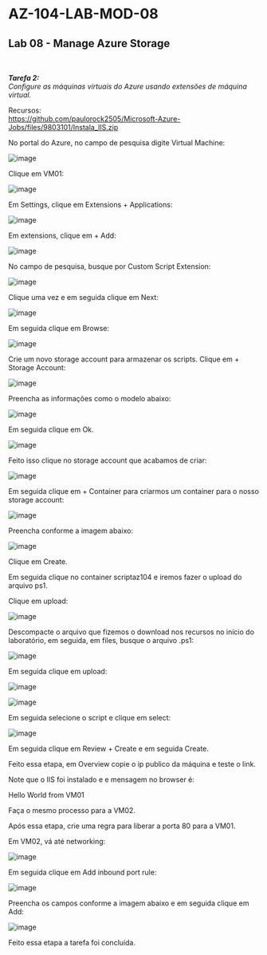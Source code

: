 # AZ-104-LAB-MOD-08

 <h2>Lab 08 - Manage Azure Storage</h2> <br>

 ***Tarefa 2:***  
    *Configure as máquinas virtuais do Azure usando extensões de máquina virtual.*

Recursos:<br>
https://github.com/paulorock2505/Microsoft-Azure-Jobs/files/9803101/Instala_IIS.zip

No portal do Azure, no campo de pesquisa digite Virtual Machine: 

![image](https://user-images.githubusercontent.com/107069287/196232151-940a8f03-cf5b-447d-81d1-d2fbbe1fc3ad.png)

Clique em VM01: 

![image](https://user-images.githubusercontent.com/107069287/196232255-1e0be1ec-5f45-4204-aab0-03e8f4399fd9.png)

Em Settings, clique em Extensions + Applications: 

![image](https://user-images.githubusercontent.com/107069287/196232519-955b9840-2820-4786-a841-9e7050021050.png)

Em extensions, clique em + Add: 

![image](https://user-images.githubusercontent.com/107069287/196232619-4cd60c84-c509-4501-af7e-757cec59270a.png)

No campo de pesquisa, busque por Custom Script Extension: 

![image](https://user-images.githubusercontent.com/107069287/196234258-dc6f48d4-59c4-4936-b8d1-59212bdedca4.png)

Clique uma vez e em seguida clique em Next: 

![image](https://user-images.githubusercontent.com/107069287/196234417-682f367a-efd1-4287-9a40-8f44d6e4caa8.png)

Em seguida clique em Browse: 

![image](https://user-images.githubusercontent.com/107069287/196234944-ba01a8da-7ebb-4eb3-bb5e-0a89721f19f8.png)

Crie um novo storage account para armazenar os scripts. Clique em + Storage Account: 

![image](https://user-images.githubusercontent.com/107069287/196235181-e6629749-0f28-4c40-a25e-35da2c57dc39.png)

Preencha as informações como o modelo abaixo: 

![image](https://user-images.githubusercontent.com/107069287/196235400-c3c7b061-11e5-49ae-8688-4d1332609b31.png)

Em seguida clique em Ok. 

![image](https://user-images.githubusercontent.com/107069287/196235549-0d529385-4393-4c80-b456-412a6f0dc6fd.png)

Feito isso clique no storage account que acabamos de criar: 

![image](https://user-images.githubusercontent.com/107069287/196236006-fbd95e00-efc8-48e8-88a8-13916c1d7fcc.png)

Em seguida clique em + Container para criarmos um container para o nosso storage account: 

![image](https://user-images.githubusercontent.com/107069287/196236161-088d69f3-7ddb-4185-8c0f-813f3880bd02.png)

Preencha conforme a imagem abaixo: 

![image](https://user-images.githubusercontent.com/107069287/196236358-7d3cde33-a955-4cf8-a50d-c848c8fdeadd.png)

Clique em Create. 

Em seguida clique no container scriptaz104 e iremos fazer o upload do arquivo ps1. 

Clique em upload: 

![image](https://user-images.githubusercontent.com/107069287/196237062-fcbf8f28-ed05-42ed-a74e-396d1fece50e.png)

Descompacte o arquivo que fizemos o download nos recursos no início do laboratório, em seguida, em files, busque o arquivo .ps1: 

![image](https://user-images.githubusercontent.com/107069287/196237414-625a3adb-03e1-493b-97f4-4e7a21332413.png)

Em seguida clique em upload: 

![image](https://user-images.githubusercontent.com/107069287/196237494-ae049bc0-0664-4aa7-a50e-7f3e5826175a.png)

![image](https://user-images.githubusercontent.com/107069287/196237583-01a45d82-6cc3-4b2a-b1b3-2bc86a2ba0bf.png)

Em seguida selecione o script e clique em select: 

![image](https://user-images.githubusercontent.com/107069287/196237778-2cd742b2-b825-4cb2-a088-ae5dff4077a3.png)

Em seguida clique em Review + Create e em seguida Create. 

Feito essa etapa, em Overview copie o ip publico da máquina e teste o link. 

Note que o IIS foi instalado e e mensagem no browser é: 

Hello World from VM01 

Faça o mesmo processo para a VM02. 

Após essa etapa, crie uma regra para liberar a porta 80 para a VM01. 

Em VM02, vá até networking: 

![image](https://user-images.githubusercontent.com/107069287/196245243-403c2125-f42d-4f8c-bca4-3151221c411f.png)

Em seguida clique em Add inbound port rule: 

![image](https://user-images.githubusercontent.com/107069287/196245590-9fffa9e9-c0ca-4c09-9466-ea6ba80468ce.png)

Preencha os campos conforme a imagem abaixo e em seguida clique em Add: 

![image](https://user-images.githubusercontent.com/107069287/196246538-984426e6-5e4d-4046-a6f5-1a30d3998cf4.png)

Feito essa etapa a tarefa foi concluída. 







